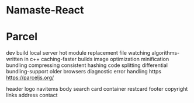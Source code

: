 # Namaste-React

# Parcel
dev build
local server
hot module replacement
file watching algorithms-written in c++
caching-faster builds
image optimization
minification
bundling
compressing
consistent hashing
code splitting
differential bundling-support older browsers
diagnostic
error handling
https
https://parceljs.org/


header
  logo
  navitems
body
  search
  card container
  restcard
footer
  copyright
  links
  address
  contact
  